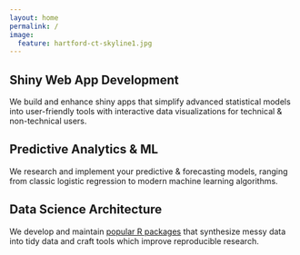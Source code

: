 ```yaml
---
layout: home
permalink: /
image:
  feature: hartford-ct-skyline1.jpg
---
```


<div class="tiles">

<div class="tile">
  <h2 class="post-title">Shiny Web App Development</h2>
  <p class="post-excerpt">We build and enhance shiny apps that simplify advanced statistical models into user-friendly tools with interactive data visualizations for technical & non-technical users.</p>
</div><!-- /.tile -->

<div class="tile">
  <h2 class="post-title">Predictive Analytics & ML</h2>
  <p class="post-excerpt">We research and implement your predictive & forecasting models, ranging from classic logistic regression to modern machine learning algorithms.</p>
</div><!-- /.tile -->

<div class="tile">
  <h2 class="post-title">Data Science Architecture</h2>
  <p class="post-excerpt">We develop and maintain <a href="https://github.com/jasdumas/shinyLP">popular R packages</a> that synthesize messy data into tidy data and craft tools which improve reproducible research. </p>
</div><!-- /.tile -->

</div><!-- /.tiles -->
